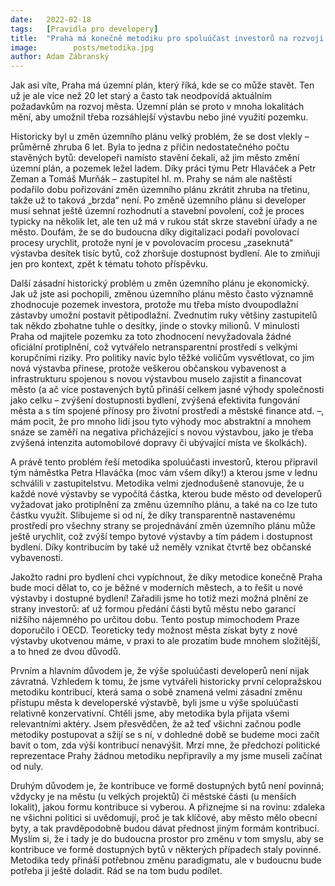 ```yaml
---
date:   2022-02-18
tags:   [Pravidla pro developery]
title:  "Praha má konečně metodiku pro spoluúčast investorů na rozvoji města"
image: 	      posts/metodika.jpg
author: Adam Zábranský
---
```


Jak asi víte, Praha má územní plán, který říká, kde se co může stavět. Ten už je ale více než 20 let starý a často tak neodpovídá aktuálním požadavkům na rozvoj města. Územní plán se proto v mnoha lokalitách mění, aby umožnil třeba rozsáhlejší výstavbu nebo jiné využití pozemku.

Historicky byl u změn územního plánu velký problém, že se dost vlekly – průměrně zhruba 6 let. Byla to jedna z příčin nedostatečného počtu stavěných bytů: developeři namísto stavění čekali, až jim město změní územní plán, a pozemek ležel ladem. Díky práci týmu Petr Hlaváček a Petr Zeman a Tomáš Murňák – zastupitel hl. m. Prahy se nám ale naštěstí podařilo dobu pořizování změn územního plánu zkrátit zhruba na třetinu, takže už to taková „brzda“ není. Po změně územního plánu si developer musí sehnat ještě územní rozhodnutí a stavební povolení, což je proces typicky na několik let, ale ten už má v rukou stát skrze stavební úřady a ne město. Doufám, že se do budoucna díky digitalizaci podaří povolovací procesy urychlit, protože nyní je v povolovacím procesu „zaseknutá“ výstavba desítek tisíc bytů, což zhoršuje dostupnost bydlení. Ale to zmiňuji jen pro kontext, zpět k tématu tohoto příspěvku.

Další zásadní historický problém u změn územního plánu je ekonomický. Jak už jste asi pochopili, změnou územního plánu město často významně zhodnocuje pozemek investora, protože mu třeba místo dvoupodlažní zástavby umožní postavit pětipodlažní. Zvednutím ruky většiny zastupitelů tak někdo zbohatne tuhle o desítky, jinde o stovky milionů. V minulosti Praha od majitele pozemku za toto zhodnocení nevyžadovala žádné oficiální protiplnění, což vytvářelo netransparentní prostředí s velkými korupčními riziky. Pro politiky navíc bylo těžké voličům vysvětlovat, co jim nová výstavba přinese, protože veškerou občanskou vybavenost a infrastrukturu spojenou s novou výstavbou muselo zajistit a financovat město (a ač více postavených bytů přináší celkem jasné výhody společnosti jako celku – zvýšení dostupnosti bydlení, zvýšená efektivita fungování města a s tím spojené přínosy pro životní prostředí a městské finance atd. –, mám pocit, že pro mnoho lidí jsou tyto výhody moc abstraktní a mnohem snáze se zaměří na negativa přicházející s novou výstavbou, jako je třeba zvýšená intenzita automobilové dopravy či ubývající místa ve školkách).

A právě tento problém řeší metodika spoluúčasti investorů, kterou připravil tým náměstka Petra Hlaváčka (moc vám všem díky!) a kterou jsme v lednu schválili v zastupitelstvu. Metodika velmi zjednodušeně stanovuje, že u každé nové výstavby se vypočítá částka, kterou bude město od developerů vyžadovat jako protiplnění za změnu územního plánu, a také na co lze tuto částku využít. Slibujeme si od ní, že díky transparentně nastavenému prostředí pro všechny strany se projednávání změn územního plánu může ještě urychlit, což zvýší tempo bytové výstavby a tím pádem i dostupnost bydlení. Díky kontribucím by také už neměly vznikat čtvrtě bez občanské vybavenosti.

Jakožto radní pro bydlení chci vypíchnout, že díky metodice konečně Praha bude moci dělat to, co je běžné v moderních městech, a to řešit u nové výstavby i dostupné bydlení! Zařadili jsme ho totiž mezi možná plnění ze strany investorů: ať už formou předání části bytů městu nebo garancí nižšího nájemného po určitou dobu. Tento postup mimochodem Praze doporučilo i OECD. Teoreticky tedy možnost města získat byty z nové výstavby ukotvenou máme, v praxi to ale prozatím bude mnohem složitější, a to hned ze dvou důvodů.

Prvním a hlavním důvodem je, že výše spoluúčasti developerů není nijak závratná. Vzhledem k tomu, že jsme vytvářeli historicky první celopražskou metodiku kontribucí, která sama o sobě znamená velmi zásadní změnu přístupu města k developerské výstavbě, byli jsme u výše spoluúčasti relativně konzervativní. Chtěli jsme, aby metodika byla přijata všemi relevantními aktéry. Jsem přesvědčen, že až teď všichni začnou podle metodiky postupovat a sžijí se s ní, v dohledné době se budeme moci začít bavit o tom, zda výši kontribucí nenavýšit. Mrzí mne, že předchozí politické reprezentace Prahy žádnou metodiku nepřipravily a my jsme museli začínat od nuly.

Druhým důvodem je, že kontribuce ve formě dostupných bytů není povinná; vždycky je na městu (u velkých projektů) či městské části (u menších lokalit), jakou formu kontribuce si vyberou. A přiznejme si na rovinu: zdaleka ne všichni politici si uvědomují, proč je tak klíčové, aby město mělo obecní byty, a tak pravděpodobně budou dávat přednost jiným formám kontribucí. Myslím si, že i tady je do budoucna prostor pro změnu v tom smyslu, aby se kontribuce ve formě dostupných bytů v některých případech staly povinné.
Metodika tedy přináší potřebnou změnu paradigmatu, ale v budoucnu bude potřeba ji ještě doladit. Rád se na tom budu podílet. 
